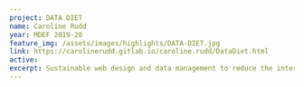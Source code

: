 ```yaml
---
project: DATA DIET
name: Caroline Rudd
year: MDEF 2019-20
feature_img: /assets/images/highlights/DATA-DIET.jpg
link: https://carolinerudd.gitlab.io/caroline.rudd/DataDiet.html
active:
excerpt: Sustainable web design and data management to reduce the internet’s environmental impact
---
```

